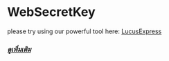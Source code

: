 # WebSecretKey

please try using our powerful tool here: [LucusExpress](https://github.com/karinzaa/LucusExpress)

### [*ดูเพิ่มเติม*](https://medium.com/@PlyNatwara/websecretkey-writeups-thailand-cyber-top-talent-2021-senior-9f137e9435ce)
